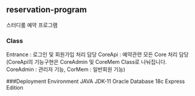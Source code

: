 ## reservation-program
스터디룸 예약 프로그램

### Class
Entrance : 로그인 및 회원가입 처리 담당
CoreApi : 예약관련 모든 Core 처리 담당 
(CoreApi의 기능구현은 CoreAdmin 및 CoreMem Class로 나눠집니다. CoreAdmin : 관리자 기능, CorMem : 일반회원 기능)

###Deployment Environment 
JAVA JDK-11 
Oracle Database 18c Express Edition
